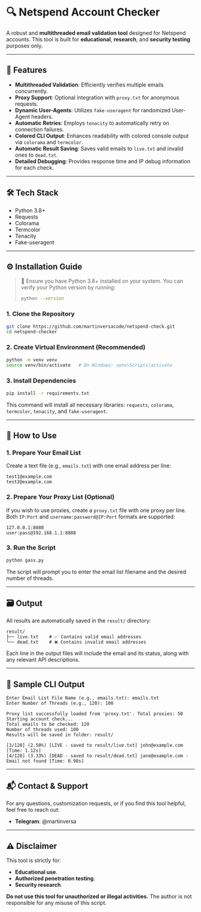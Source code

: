 # 🔍 Netspend Account Checker

A robust and **multithreaded email validation tool** designed for Netspend accounts. This tool is built for **educational**, **research**, and **security testing** purposes only.

---

## 🌟 Features

* **Multithreaded Validation**: Efficiently verifies multiple emails concurrently.
* **Proxy Support**: Optional integration with `proxy.txt` for anonymous requests.
* **Dynamic User-Agents**: Utilizes `fake-useragent` for randomized User-Agent headers.
* **Automatic Retries**: Employs `tenacity` to automatically retry on connection failures.
* **Colored CLI Output**: Enhances readability with colored console output via `colorama` and `termcolor`.
* **Automatic Result Saving**: Saves valid emails to `live.txt` and invalid ones to `dead.txt`.
* **Detailed Debugging**: Provides response time and IP debug information for each check.

---

## 🛠️ Tech Stack

* Python 3.8+
* Requests
* Colorama
* Termcolor
* Tenacity
* Fake-useragent

---

## ⚙️ Installation Guide

> 🧠 Ensure you have Python 3.8+ installed on your system. You can verify your Python version by running:
> ```bash
> python --version
> ```

### 1. Clone the Repository

```bash
git clone https://github.com/martinversacode/netspend-check.git
cd netspend-checker
````

### 2\. Create Virtual Environment (Recommended)

```bash
python -m venv venv
source venv/bin/activate   # On Windows: venv\Scripts\activate
```

### 3\. Install Dependencies

```bash
pip install -r requirements.txt
```

This command will install all necessary libraries: `requests`, `colorama`, `termcolor`, `tenacity`, and `fake-useragent`.

-----

## 🚀 How to Use

### 1\. Prepare Your Email List

Create a text file (e.g., `emails.txt`) with one email address per line:

```
test1@example.com
test2@example.com
```

### 2\. Prepare Your Proxy List (Optional)

If you wish to use proxies, create a `proxy.txt` file with one proxy per line. Both `IP:Port` and `username:password@IP:Port` formats are supported:

```
127.0.0.1:8080
user:pass@192.168.1.1:8888
```

### 3\. Run the Script

```bash
python gass.py
```

The script will prompt you to enter the email list filename and the desired number of threads.

-----

## 🗃️ Output

All results are automatically saved in the `result/` directory:

```
result/
├── live.txt    # ✅ Contains valid email addresses
└── dead.txt    # ❌ Contains invalid email addresses
```

Each line in the output files will include the email and its status, along with any relevant API descriptions.

-----

## 📸 Sample CLI Output

```
Enter Email List File Name (e.g., emails.txt): emails.txt
Enter Number of Threads (e.g., 120): 100

Proxy list successfully loaded from 'proxy.txt'. Total proxies: 50
Starting account check...
Total emails to be checked: 120
Number of threads used: 100
Results will be saved in folder: result/

[3/120] (2.50%) [LIVE - saved to result/live.txt] john@example.com [Time: 1.12s]
[4/120] (3.33%) [DEAD - saved to result/dead.txt] jane@example.com - Email not found [Time: 0.98s]
```

-----


## 📬 Contact & Support

For any questions, customization requests, or if you find this tool helpful, feel free to reach out:

  * **Telegram**: @martinversa

-----

## ⚠️ Disclaimer

This tool is strictly for:

  * **Educational use**.
  * **Authorized penetration testing**.
  * **Security research**.

**Do not use this tool for unauthorized or illegal activities.** The author is not responsible for any misuse of this script.
